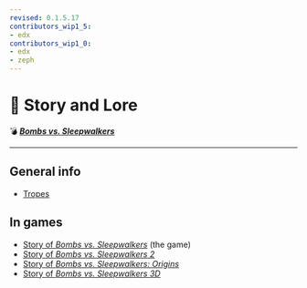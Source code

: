 ```yaml
---
revised: 0.1.5.17
contributors_wip1_5:
- edx
contributors_wip1_0:
- edx
- zeph
---
```


# 📁 Story and Lore

💣 ***[Bombs vs. Sleepwalkers][home]***

****

## General info

- [Tropes][tropes]

## In games

- [Story of *Bombs vs. Sleepwalkers*][story_bvs1] (the game)
- [Story of *Bombs vs. Sleepwalkers 2*][story_bvs2]
- [Story of *Bombs vs. Sleepwalkers: Origins*][story_bvso]
- [Story of *Bombs vs. Sleepwalkers 3D*][story_bvs3d]

[home]: /README.md
[story_bvs1]: /story/bvs1/readme.md
[story_bvs2]: /story/bvs2/readme.md
[story_bvso]: /story/bvso/readme.md
[story_bvs3d]: /story/bvs3d/readme.md
[tropes]: /story/tropes/readme.md
